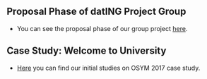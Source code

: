 
## Proposal Phase of datING Project Group

+ You can see the proposal phase of our group project [here](GTD/GTD.html).

## Case Study: Welcome to University

+ [Here](files/Case_Study.html) you can find our initial studies on OSYM 2017 case study.



